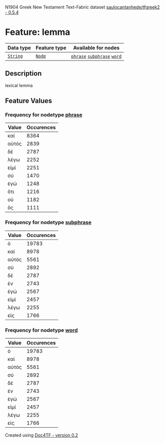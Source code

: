 N1904 Greek New Testament Text-Fabric dataset [saulocantanhede/tfgreek2 - 0.5.4](https://github.com/saulocantanhede/tfgreek2)
# Feature: lemma
Data type|Feature type|Available for nodes
---|---|---
[`String`](featurebydatatype.md#string)|[`Node`](featurebytype.md#node)| [`phrase`](featurebynodetype.md#phrase)  [`subphrase`](featurebynodetype.md#subphrase)  [`word`](featurebynodetype.md#word) 
## Description
lexical lemma
## Feature Values
### Frequency for nodetype [phrase](featurebynodetype.md#phrase)
Value|Occurences
---|---
καί|8364
αὐτός|2839
δέ|2787
λέγω|2252
εἰμί|2251
σύ|1470
ἐγώ|1248
ὅτι|1216
οὐ|1182
ὅς|1111
### Frequency for nodetype [subphrase](featurebynodetype.md#subphrase)
Value|Occurences
---|---
ὁ|19783
καί|8978
αὐτός|5561
σύ|2892
δέ|2787
ἐν|2743
ἐγώ|2567
εἰμί|2457
λέγω|2255
εἰς|1766
### Frequency for nodetype [word](featurebynodetype.md#word)
Value|Occurences
---|---
ὁ|19783
καί|8978
αὐτός|5561
σύ|2892
δέ|2787
ἐν|2743
ἐγώ|2567
εἰμί|2457
λέγω|2255
εἰς|1766
 

Created using [Doc4TF - version 0.2](https://github.com/tonyjurg/Doc4TF) 